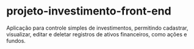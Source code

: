 # projeto-investimento-front-end
Aplicação para controle simples de investimentos, permitindo cadastrar, visualizar, editar e deletar registros de ativos financeiros, como ações e fundos.
